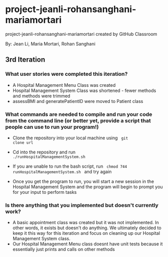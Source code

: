 # project-jeanli-rohansanghani-mariamortari
project-jeanli-rohansanghani-mariamortari created by GitHub Classroom

By: Jean Li, Maria Mortari, Rohan Sanghani

## 3rd Iteration


### What user stories were completed this iteration?

* A Hospital Management Menu Class was created
* Hospital Management System Class was shortened - fewer methods and methods were trimmed
* assessBMI and generatePatientID were moved to Patient class



### What commands are needed to compile and run your code from the command line (or better yet, provide a script that people can use to run your program!)

* Clone the repository into your local machine using <code> git clone url </code>

* Cd into the repository and run <code> ./runHospitalManagementSystem.sh </code>

* If you are unable to run the bash script, run <code> chmod 744 runHospitalManagementSystem.sh </code> and try again

* Once you get the program to run, you will start a new session in the Hospital Management System and the program will begin to prompt you for your input to perform tasks

### Is there anything that you implemented but doesn't currently work?

* A basic appointment class was created but it was not implemented. In other words, it exists but doesn't do anything. We ultimately decided to keep it this way for this iteration and focus on cleaning up our Hospital Management System class.
* Our Hospital Management Menu class doesnt have unit tests because it essentially just prints and calls on other methods


